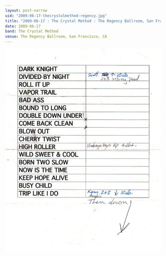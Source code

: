 ```yaml
---
layout: post-narrow
uid: "2009-06-17-thecrystalmethod-regency.jpg"
title: "2009-06-17 : The Crystal Method : The Regency Ballroom, San Francisco, CA"
date: 2009-06-17
band: The Crystal Method
venue: The Regency Ballroom, San Francisco, CA
---
```


<div class="showcase">
  <img src="/img/2009/06/20090617-TheCrystalMethod-Regency.jpg" alt="2009-06-17-thecrystalmethod-regency.jpg">
</div>
